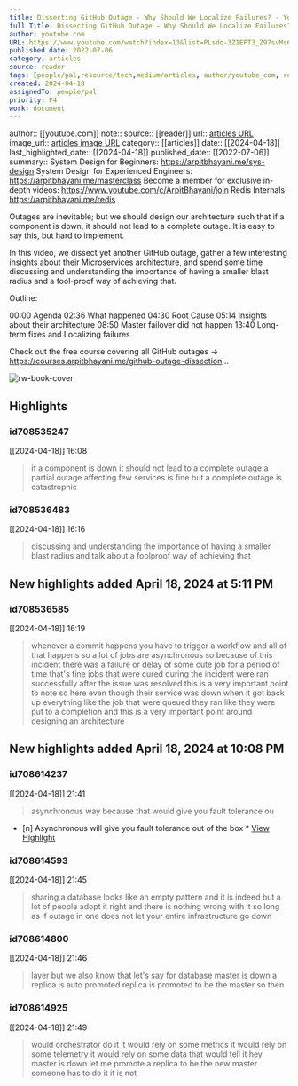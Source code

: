 ```yaml
---
title: Dissecting GitHub Outage - Why Should We Localize Failures? - YouTube |V|0
full Title: Dissecting GitHub Outage - Why Should We Localize Failures? - YouTube |V|0
author: youtube.com
URL: https://www.youtube.com/watch?index=13&list=PLsdq-3Z1EPT3_Z97svMs6S2y7tv1PcUmc&v=Of3FS2qDM28
published date: 2022-07-06
category: articles
source: reader
tags: [people/pal,resource/tech,medium/articles, author/youtube_com, reader/reader, date/2024-04-18, area/reader]
created: 2024-04-18
assignedTo: people/pal
priority: P4
work: document
---
```

author:: [[youtube.com]]
note:: 
source:: [[reader]]
url:: [articles URL](https://www.youtube.com/watch?index=13&list=PLsdq-3Z1EPT3_Z97svMs6S2y7tv1PcUmc&v=Of3FS2qDM28)
image_url:: [articles image URL](https://i.ytimg.com/vi/Of3FS2qDM28/maxresdefault.jpg)
category:: [[articles]]
date:: [[2024-04-18]]
last_highlighted_date:: [[2024-04-18]]
published_date:: [[2022-07-06]]
summary:: System Design for Beginners: https://arpitbhayani.me/sys-design
System Design for Experienced Engineers: https://arpitbhayani.me/masterclass
Become a member for exclusive in-depth videos: https://www.youtube.com/c/ArpitBhayani/join
Redis Internals: https://arpitbhayani.me/redis

Outages are inevitable; but we should design our architecture such that if a component is down, it should not lead to a complete outage. It is easy to say this, but hard to implement.

In this video, we dissect yet another GitHub outage, gather a few interesting insights about their Microservices architecture, and spend some time discussing and understanding the importance of having a smaller blast radius and a fool-proof way of achieving that.

Outline:

00:00 Agenda
02:36 What happened
04:30 Root Cause
05:14 Insights about their architecture
08:50 Master failover did not happen
13:40 Long-term fixes and Localizing failures

Check out the free course covering all GitHub outages →  https://courses.arpitbhayani.me/github-outage-dissection...


![rw-book-cover](https://i.ytimg.com/vi/Of3FS2qDM28/maxresdefault.jpg)

## Highlights
### id708535247
[[2024-04-18]] 16:08
> if a component is down it should not lead to a complete outage a partial outage affecting few services is fine but a complete outage is catastrophic


### id708536483
[[2024-04-18]] 16:16
> discussing and understanding the importance of having a smaller blast radius and talk about a foolproof way of
> achieving that


## New highlights added April 18, 2024 at 5:11 PM
### id708536585
[[2024-04-18]] 16:19
> whenever a commit happens you have to trigger a workflow and all of that happens so a lot of jobs are asynchronous so because of this incident there was a failure or delay of some cute job for a
> period of time that's fine jobs that were cured during the incident were ran successfully after the issue was resolved this is a very important point to note so here even though their service was down when it got back up everything like the job that were queued they ran like they were put to a completion and this is a very important point around designing an architecture


## New highlights added April 18, 2024 at 10:08 PM
### id708614237
[[2024-04-18]] 21:41
> asynchronous way because that would give you fault tolerance ou

- [n] Asynchronous will give you fault tolerance out of the box  * [View Highlight](https://read.readwise.io/read/01hvt3ntbxjtx7nymedb3v77gb)


### id708614593
[[2024-04-18]] 21:45
> sharing a database looks like an empty pattern and it is indeed but a lot of people adopt it right and there is nothing wrong with it so long as if outage in one does not let your entire infrastructure go down


### id708614800
[[2024-04-18]] 21:46
> layer but we also know that let's say for database master is down a
> replica is auto promoted replica is promoted to be the master so then


### id708614925
[[2024-04-18]] 21:49
> would orchestrator do it it would rely on some metrics it would rely on some telemetry it would rely on some data that would tell it hey master is down
> let me promote a replica to be the new master someone has to do it it is not


